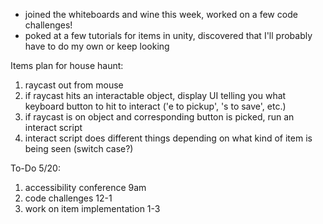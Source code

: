 - joined the whiteboards and wine this week, worked on a few code challenges!
- poked at a few tutorials for items in unity, discovered that I'll probably have to do my own or keep looking


Items plan for house haunt:
1. raycast out from mouse
2. if raycast hits an interactable object, display UI telling you what keyboard button to hit to interact ('e to pickup', 's to save', etc.)
3. if raycast is on object and corresponding button is picked, run an interact script
4. interact script does different things depending on what kind of item is being seen (switch case?)

To-Do 5/20:
1. accessibility conference 9am
2. code challenges 12-1
3. work on item implementation 1-3
